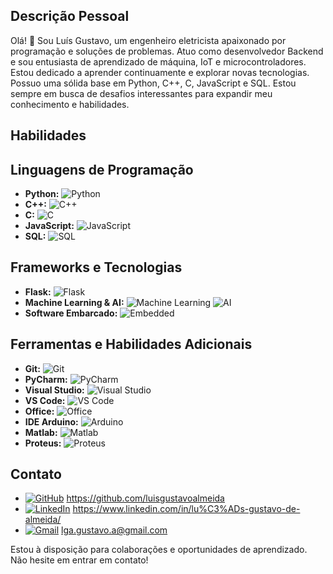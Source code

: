 ## Descrição Pessoal

Olá! 👋 Sou Luís Gustavo, um engenheiro eletricista apaixonado por programação e soluções de problemas. Atuo como desenvolvedor Backend e sou entusiasta de aprendizado de máquina, IoT e microcontroladores. Estou dedicado a aprender continuamente e explorar novas tecnologias. Possuo uma sólida base em Python, C++, C, JavaScript e SQL. Estou sempre em busca de desafios interessantes para expandir meu conhecimento e habilidades.

## Habilidades

## Linguagens de Programação

- **Python:** ![Python](https://img.shields.io/badge/Python-3776AB?style=for-the-badge&logo=python&logoColor=white)
- **C++:** ![C++](https://img.shields.io/badge/C++-00599C?style=for-the-badge&logo=c%2B%2B&logoColor=white)
- **C:** ![C](https://img.shields.io/badge/C-A8B9CC?style=for-the-badge&logo=c&logoColor=white)
- **JavaScript:** ![JavaScript](https://img.shields.io/badge/JavaScript-F7DF1E?style=for-the-badge&logo=javascript&logoColor=black)
- **SQL:** ![SQL](https://img.shields.io/badge/SQL-4479A1?style=for-the-badge&logo=sql&logoColor=white)

## Frameworks e Tecnologias

- **Flask:** ![Flask](https://img.shields.io/badge/Flask-000000?style=for-the-badge&logo=flask&logoColor=white)
- **Machine Learning & AI:** ![Machine Learning](https://img.shields.io/badge/Machine%20Learning-FF6F61?style=for-the-badge&logo=machine-learning&logoColor=white) ![AI](https://img.shields.io/badge/AI-FF6F61?style=for-the-badge&logo=ai&logoColor=white)
- **Software Embarcado:** ![Embedded](https://img.shields.io/badge/Embedded-008C74?style=for-the-badge&logo=embedded&logoColor=white)

## Ferramentas e Habilidades Adicionais

- **Git:** ![Git](https://img.shields.io/badge/Git-F05032?style=for-the-badge&logo=git&logoColor=white)
- **PyCharm:** ![PyCharm](https://img.shields.io/badge/PyCharm-000000?style=for-the-badge&logo=pycharm&logoColor=white)
- **Visual Studio:** ![Visual Studio](https://img.shields.io/badge/Visual%20Studio-5C2D91?style=for-the-badge&logo=visual-studio&logoColor=white)
- **VS Code:** ![VS Code](https://img.shields.io/badge/VS%20Code-007ACC?style=for-the-badge&logo=visual-studio-code&logoColor=white)
- **Office:** ![Office](https://img.shields.io/badge/Office-D83B01?style=for-the-badge&logo=microsoft-office&logoColor=white)
- **IDE Arduino:** ![Arduino](https://img.shields.io/badge/Arduino-00979D?style=for-the-badge&logo=arduino&logoColor=white)
- **Matlab:** ![Matlab](https://img.shields.io/badge/Matlab-0076A8?style=for-the-badge&logo=mathworks&logoColor=white)
- **Proteus:** ![Proteus](https://img.shields.io/badge/Proteus-00ADEF?style=for-the-badge&logo=proteus&logoColor=white)


## Contato

- [![GitHub](https://img.shields.io/badge/GitHub-181717?style=for-the-badge&logo=github&logoColor=white)](https://github.com/luisgustavoalmeida) https://github.com/luisgustavoalmeida
- [![LinkedIn](https://img.shields.io/badge/LinkedIn-0077B5?style=for-the-badge&logo=linkedin&logoColor=white)](https://www.linkedin.com/in/lu%C3%ADs-gustavo-de-almeida/) https://www.linkedin.com/in/lu%C3%ADs-gustavo-de-almeida/
- [![Gmail](https://img.shields.io/badge/Gmail-D14836?style=for-the-badge&logo=gmail&logoColor=white)](mailto:lga.gustavo.a@gmail.com) lga.gustavo.a@gmail.com



Estou à disposição para colaborações e oportunidades de aprendizado. Não hesite em entrar em contato!
